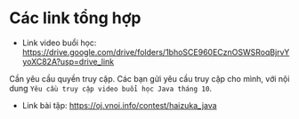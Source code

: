 # Các link tổng hợp

- Link video buổi học: https://drive.google.com/drive/folders/1bhoSCE960ECznOSWSRoqBjrvYyoXC82A?usp=drive_link

Cần yêu cầu quyền truy cập. Các bạn gửi yêu cầu truy cập cho mình, với nội dung `Yêu cầu truy cập video buổi học Java tháng 10`.

- Link bài tập: https://oj.vnoi.info/contest/haizuka_java